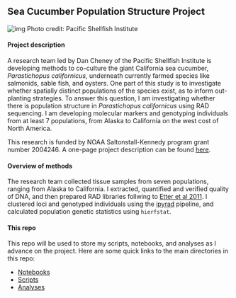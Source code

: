 ## Sea Cucumber Population Structure Project

![img](https://github.com/nclowell/SeaCukes/blob/master/Imgs_for_Notebooks/cukepic.jpg?raw=true)
Photo credit: Pacific Shellfish Institute


#### Project description
A research team led by Dan Cheney of the Pacific Shellfish Institute is developing methods to co-culture the giant California sea cucumber, *Parastichopus californicus*, underneath currently farmed species like salmonids, sable fish, and oysters. One part of this study is to investigate whether spatially distinct populations of the species exist, as to inform out-planting strategies. To answer this question, I am investigating whether there is population structure in *Parastichopus californicus* using RAD sequencing. I am developing molecular markers and genotyping individuals from at least 7 populations, from Alaska to California on the west cost of North America.

This research is funded by NOAA Saltonstall-Kennedy program grant number 2004246. A one-page project description can be found [here](http://www.pacshell.org/pdf/SK%20Sea%20Cuc.pdf).

#### Overview of methods

The research team collected tissue samples from seven populations, ranging from Alaska to California. I extracted, quantified and verified quality of DNA, and then prepared RAD libraries follwing to [Etter et al 2011](https://link.springer.com/protocol/10.1007/978-1-61779-228-1_9). I clustered loci and genotyped individuals using the [ipyrad](http://ipyrad.readthedocs.io/ethos.html) pipeline, and calculated population genetic statistics using ``hierfstat``.

#### This repo

This repo will be used to store my scripts, notebooks, and analyses as I advance on the project. Here are some quick links to the main directories in this repo:

- [Notebooks](https://github.com/nclowell/SeaCukes/tree/master/Notebooks)
- [Scripts](https://github.com/nclowell/SeaCukes/tree/master/Scripts)
- [Analyses](https://github.com/nclowell/SeaCukes/tree/master/Analyses)
